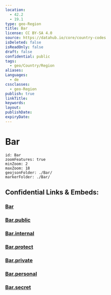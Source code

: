 ```yaml
---
location:
  - 42.2
  - 19.1
type: geo-Region
title: Bar
license: CC BY-SA 4.0
source: https://datahub.io/core/country-codes
isDeleted: false
isReadOnly: false
draft: false
confidential: public
tags:
  - geo/Country/Region
aliases:
Languages:
  - de
cssclasses:
  - geo-Region
publish: true
linkTitle:
keywords:
layout:
publishDate:
expiryDate:
---
```


# Bar

```leaflet
id: Bar
zoomFeatures: true 
minZoom: 2 
maxZoom: 18
geojsonFolder: ./Bar/
markerFolder: ./Bar/
```


## Confidential Links & Embeds: 

### [Bar](/_Standards/Earth/Continent/Europe/Europe~South/Montenegro/Municipalities~Montenegro/Bar.md) 

### [Bar.public](/_public/Earth/Continent/Europe/Europe~South/Montenegro/Municipalities~Montenegro/Bar.public.md) 

### [Bar.internal](/_internal/Earth/Continent/Europe/Europe~South/Montenegro/Municipalities~Montenegro/Bar.internal.md) 

### [Bar.protect](/_protect/Earth/Continent/Europe/Europe~South/Montenegro/Municipalities~Montenegro/Bar.protect.md) 

### [Bar.private](/_private/Earth/Continent/Europe/Europe~South/Montenegro/Municipalities~Montenegro/Bar.private.md) 

### [Bar.personal](/_personal/Earth/Continent/Europe/Europe~South/Montenegro/Municipalities~Montenegro/Bar.personal.md) 

### [Bar.secret](/_secret/Earth/Continent/Europe/Europe~South/Montenegro/Municipalities~Montenegro/Bar.secret.md)

